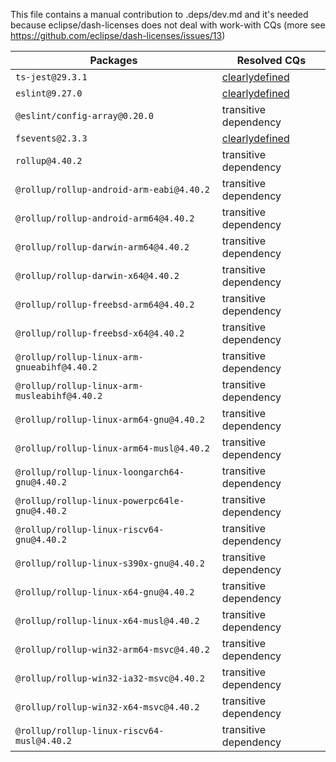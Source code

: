 This file contains a manual contribution to .deps/dev.md and it's needed because eclipse/dash-licenses does not deal with work-with CQs (more see https://github.com/eclipse/dash-licenses/issues/13)

| Packages | Resolved CQs |
| --- | --- |
| `ts-jest@29.3.1` | [clearlydefined](https://clearlydefined.io/definitions/npm/npmjs/-/ts-jest/29.3.1) |
| `eslint@9.27.0` | [clearlydefined](https://clearlydefined.io/definitions/npm/npmjs/-/eslint/9.21.0) |
| `@eslint/config-array@0.20.0` | transitive dependency |
| `fsevents@2.3.3` | [clearlydefined](https://clearlydefined.io/definitions/npm/npmjs/-/fsevents/2.3.3) |
| `rollup@4.40.2` | transitive dependency |
| `@rollup/rollup-android-arm-eabi@4.40.2` | transitive dependency |
| `@rollup/rollup-android-arm64@4.40.2` | transitive dependency |
| `@rollup/rollup-darwin-arm64@4.40.2` | transitive dependency |
| `@rollup/rollup-darwin-x64@4.40.2` | transitive dependency |
| `@rollup/rollup-freebsd-arm64@4.40.2` | transitive dependency |
| `@rollup/rollup-freebsd-x64@4.40.2` | transitive dependency |
| `@rollup/rollup-linux-arm-gnueabihf@4.40.2` | transitive dependency |
| `@rollup/rollup-linux-arm-musleabihf@4.40.2` | transitive dependency |
| `@rollup/rollup-linux-arm64-gnu@4.40.2` | transitive dependency |
| `@rollup/rollup-linux-arm64-musl@4.40.2` | transitive dependency |
| `@rollup/rollup-linux-loongarch64-gnu@4.40.2` | transitive dependency |
| `@rollup/rollup-linux-powerpc64le-gnu@4.40.2` | transitive dependency |
| `@rollup/rollup-linux-riscv64-gnu@4.40.2` | transitive dependency |
| `@rollup/rollup-linux-s390x-gnu@4.40.2` | transitive dependency |
| `@rollup/rollup-linux-x64-gnu@4.40.2` | transitive dependency |
| `@rollup/rollup-linux-x64-musl@4.40.2` | transitive dependency |
| `@rollup/rollup-win32-arm64-msvc@4.40.2` | transitive dependency |
| `@rollup/rollup-win32-ia32-msvc@4.40.2` | transitive dependency |
| `@rollup/rollup-win32-x64-msvc@4.40.2` | transitive dependency |
| `@rollup/rollup-linux-riscv64-musl@4.40.2` | transitive dependency |
